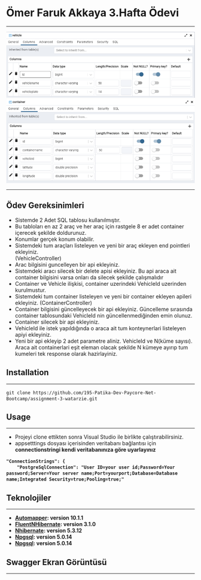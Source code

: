 # Ömer Faruk Akkaya 3.Hafta Ödevi
***
![Vehicle](PayCore-HW3/ScreenShots/VehicleTable.png)
![Container](PayCore-HW3/ScreenShots/ContainerTable.png)
***
## Ödev Gereksinimleri
* Sistemde 2 Adet SQL tablosu kullanılmıştır.
* Bu tabloları en az 2 araç ve her araç için rastgele  8 er adet container içerecek
şekilde doldurunuz.
* Konumlar gerçek konum olabilir.
* Sistemdeki tum araçları listeleyen ve yeni bir araç ekleyen  end pointleri ekleyiniz.  
(VehicleController)
* Arac bilgisini guncelleyen bir api ekleyiniz.
* Sistemdeki aracı silecek bir delete apisi ekleyiniz. Bu api araca ait container
bilgisini varsa onları da silecek şekilde çalışmalıdır
* Container ve Vehicle ilişkisi, container uzerindeki VehicleId uzerinden kurulmustur.
* Sistemdeki tum container listeleyen ve  yeni bir container ekleyen apileri ekleyiniz.
(ContainerController)
* Container bilgisini güncelleyecek bir api ekleyiniz. Güncelleme sırasında container
tablosundaki VehicleId nin güncellenmediğinden emin olunuz.
* Container silecek bir api ekleyiniz.
* VehicleId ile istek yapıldığında o araca ait tum konteynerlari listeleyen apiyi
ekleyiniz.
* Yeni bir api ekleyip 2 adet parametre aliniz. VehicleId ve N(küme sayısı). Araca ait
containerlari eşit eleman olacak şekilde N kümeye ayırıp tum kumeleri tek
response olarak hazirlayiniz.
## Installation
***
```
git clone https://github.com/195-Patika-Dev-Paycore-Net-Bootcamp/assignment-3-watarzie.git
```
## Usage
*** 
* Projeyi clone ettikten sonra Visual Studio ile birlikte çalıştırabilirsiniz.
* appsetttings dosyası içerisinden veritabanı bağlantısı için <b>connectionstringi<b> kendi veritabanınıza göre uyarlayınız
```
"ConnectionStrings": {
    "PostgreSqlConnection": "User ID=your user id;Password=Your password;Server=Your server name;Port=yourport;Database=Database name;Integrated Security=true;Pooling=true;"
```
## Teknolojiler
***
* [Automapper](https://automapper.org/): version 10.1.1
* [FluentNHibernate](https://www.nuget.org/packages/FluentNHibernate/): version 3.1.0
* [Nhibernate](https://www.nuget.org/packages/NHibernate): version 5.3.12
* [Npgsql](https://www.npgsql.org/): version 5.0.14
* [Npgsql](https://www.npgsql.org/): version 5.0.14
## Swagger Ekran Görüntüsü
***






